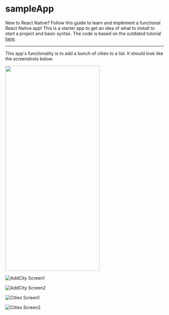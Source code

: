 # sampleApp
New to React Native? Follow this guide to learn and implement a functional React Native app! This is a starter app to get an idea of what to install to start a project and basic syntax. The code is based on the outdated tutorial [here](https://www.youtube.com/watch?v=frvXANSaSec).

---
This app's functionality is to add a bunch of cities to a list. It should look like the screenshots below.

<img src="/images/screen1.png" width="300" height="650">

![AddCity Screen1](/images/screen1.png)

![AddCity Screen2](/images/screen2.png)

![Cities Screen1](/images/screen3.png)

![Cities Screen2](/images/screen4.png)







